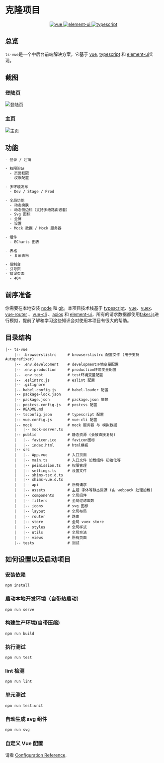 # 克隆项目

<p align="center">
  <a href="https://github.com/vuejs/vue">
    <img src="https://img.shields.io/badge/vue-2.6.10-brightgreen.svg" alt="vue">
  </a>
  <a href="https://github.com/ElemeFE/element">
    <img src="https://img.shields.io/badge/element--ui-2.12.0-brightgreen.svg" alt="element-ui">
  </a>
  <a href="https://www.typescriptlang.org/">
    <img src="https://img.shields.io/badge/typescript-3.4.3-brightgreen.svg" alt="typescript">
  </a>
</p>

## 总览

`ts-vue`是一个中后台前端解决方案，它基于 [vue](https://github.com/vuejs/vue), [typescript](https://www.typescriptlang.org/) 和 [element-ui](https://github.com/ElemeFE/element)实现。

## 截图

### 登陆页

![登陆页](./demo/ts-vue-demo-01.png)

### 主页

![主页](./demo/ts-vue-demo-02.png)

## 功能

```txt
- 登录 / 注销

- 权限验证
  - 页面权限
  - 权限配置

- 多环境发布
  - Dev / Stage / Prod

- 全局功能
  - 动态换肤
  - 动态侧边栏（支持多级路由嵌套）
  - Svg 图标
  - 全屏
  - 设置
  - Mock 数据 / Mock 服务器

- 组件
  - ECharts 图表

- 表格
  - 复杂表格

- 控制台
- 引导页
- 错误页面
  - 404
```

## 前序准备

你需要在本地安装 [node](http://nodejs.org/) 和 [git](https://git-scm.com/)。本项目技术栈基于 [typescript](https://www.typescriptlang.org/)、[vue](https://cn.vuejs.org/index.html)、[vuex](https://vuex.vuejs.org/zh-cn/)、[vue-router](https://router.vuejs.org/zh-cn/) 、[vue-cli](https://github.com/vuejs/vue-cli) 、[axios](https://github.com/axios/axios) 和 [element-ui](https://github.com/ElemeFE/element)，所有的请求数据都使用[faker.js](https://github.com/Marak/Faker.js)进行模拟，提前了解和学习这些知识会对使用本项目有很大的帮助。

## 目录结构

```
|-- ts-vue
    |-- .browserslistrc     # browserslistrc 配置文件 (用于支持 Autoprefixer)
    |-- .env.development    # development环境变量配置
    |-- .env.production     # production环境变量配置
    |-- .env.test           # test环境变量配置
    |-- .eslintrc.js        # eslint 配置
    |-- .gitignore
    |-- babel.config.js     # babel-loader 配置
    |-- package-lock.json
    |-- package.json        # package.json 依赖
    |-- postcss.config.js   # postcss 配置
    |-- README.md
    |-- tsconfig.json       # typescript 配置
    |-- vue.config.js       # vue-cli 配置
    |-- mock                # mock 服务器 与 模拟数据
    |   |-- mock-server.ts
    |-- public              # 静态资源 (会被直接复制)
    |   |-- favicon.ico     # favicon图标
    |   |-- index.html      # html模板
    |-- src
    |   |-- App.vue         # 入口页面
    |   |-- main.ts         # 入口文件 加载组件 初始化等
    |   |-- peimission.ts   # 权限管理
    |   |-- settings.ts     # 设置文件
    |   |-- shims-tsx.d.ts
    |   |-- shims-vue.d.ts
    |   |-- api             # 所有请求
    |   |-- assets          # 主题 字体等静态资源 (由 webpack 处理加载)
    |   |-- components      # 全局组件
    |   |-- filters         # 全局过滤函数
    |   |-- icons           # svg 图标
    |   |-- layout          # 全局布局
    |   |-- router          # 路由
    |   |-- store           # 全局 vuex store
    |   |-- styles          # 全局样式
    |   |-- utils           # 全局方法
    |   |-- views           # 所有页面
    |-- tests               # 测试
```

## 如何设置以及启动项目

### 安装依赖

```
npm install
```

### 启动本地开发环境（自带热启动）

```
npm run serve
```

### 构建生产环境(自带压缩)

```
npm run build
```

### 执行测试

```
npm run test
```

### lint 检测

```
npm run lint
```

### 单元测试

```
npm run test:unit
```

### 自动生成 svg 组件

```bash
npm run svg
```

### 自定义 Vue 配置

请看 [Configuration Reference](https://cli.vuejs.org/config/).
